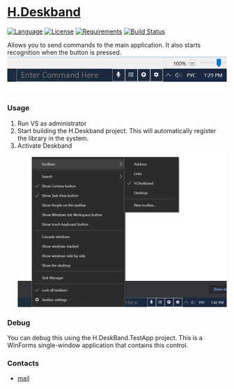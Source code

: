 # [H.Deskband](https://github.com/HavenDV/H.Deskband/) 

[![Language](https://img.shields.io/badge/language-C%23-blue.svg?style=flat-square)](https://github.com/HavenDV/H.Deskband/search?l=C%23&o=desc&s=&type=Code) 
[![License](https://img.shields.io/github/license/HavenDV/H.Deskband.svg?label=License&maxAge=86400)](LICENSE.md) 
[![Requirements](https://img.shields.io/badge/Requirements-.NET%20Standard%202.0-blue.svg)](https://github.com/dotnet/standard/blob/master/docs/versions/netstandard2.0.md)
[![Build Status](https://github.com/HavenDV/H.Deskband/workflows/.NET/badge.svg?branch=master)](https://github.com/HavenDV/H.Deskband/actions?query=workflow%3A%22.NET%22)

Allows you to send commands to the main application. It also starts recognition when the button is pressed.
![Activation](docs/deskband.png)

### Usage

1. Run VS as administrator
2. Start building the H.Deskband project. This will automatically register the library in the system.
3. Activate Deskband  
![Activation](docs/activation.png)

### Debug
You can debug this using the H.DeskBand.TestApp project. This is a WinForms single-window application that contains this control.

### Contacts
* [mail](mailto:havendv@gmail.com)
